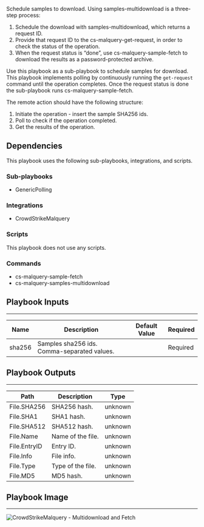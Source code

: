 Schedule samples to download.
Using samples-multidownload is a three-step process:

1. Schedule the download with samples-multidownload, which returns a request ID.
2. Provide that request ID to the cs-malquery-get-request, in order to check the status of the operation.
3. When the request status is “done”, use cs-malquery-sample-fetch to download the results as a password-protected archive.

Use this playbook as a sub-playbook to schedule samples for download.
This playbook implements polling by continuously running the `get-request` command until the operation completes.
Once the request status is done the sub-playbook runs cs-malquery-sample-fetch.

The remote action should have the following structure:

1. Initiate the operation - insert the sample SHA256 ids.
2. Poll to check if the operation completed.
3. Get the results of the operation.

## Dependencies

This playbook uses the following sub-playbooks, integrations, and scripts.

### Sub-playbooks

* GenericPolling

### Integrations

* CrowdStrikeMalquery

### Scripts

This playbook does not use any scripts.

### Commands

* cs-malquery-sample-fetch
* cs-malquery-samples-multidownload

## Playbook Inputs

---

| **Name** | **Description** | **Default Value** | **Required** |
| --- | --- | --- | --- |
| sha256 | Samples sha256 ids. Comma-separated values. |  | Required |

## Playbook Outputs

---

| **Path** | **Description** | **Type** |
| --- | --- | --- |
| File.SHA256 | SHA256 hash. | unknown |
| File.SHA1 | SHA1 hash. | unknown |
| File.SHA512 | SHA512 hash. | unknown |
| File.Name | Name of the file. | unknown |
| File.EntryID | Entry ID. | unknown |
| File.Info | File info. | unknown |
| File.Type | Type of the file. | unknown |
| File.MD5 | MD5 hash. | unknown |

## Playbook Image

---

![CrowdStrikeMalquery - Multidownload and Fetch](../doc_files/CrowdStrikeMalquery_-_Multidownload_and_Fetch.png)
